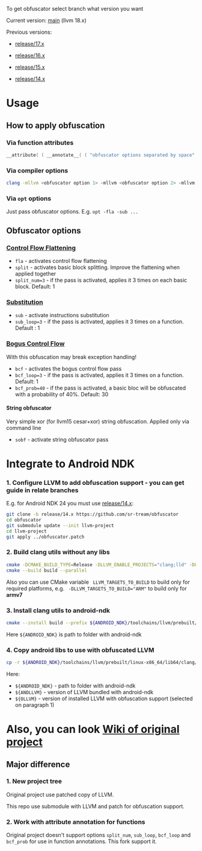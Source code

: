 To get obfuscator select branch what version you want

Current version: [main](https://github.com/sr-tream/obfuscator/tree/main) (llvm 18.x)

Previous versions: 

- [release/17.x](https://github.com/sr-tream/obfuscator/tree/release/17.x)

- [release/16.x](https://github.com/sr-tream/obfuscator/tree/release/16.x)

- [release/15.x](https://github.com/sr-tream/obfuscator/tree/release/15.x)

- [release/14.x](https://github.com/sr-tream/obfuscator/tree/release/14.x)

# Usage

## How to apply obfuscation

### Via function attributes

```c++
__attribute( ( __annotate__( ( "obfuscator options separated by space" ) ) ) )
```

### Via compiler options

```bash
clang -mllvm <obfuscator option 1> -mllvm <obfuscator option 2> -mllvm <obfuscator option N> ...
```

### Via `opt` options

Just pass obfuscator options. E.g. `opt -fla -sub ...`



## Obfuscator options

### [Control Flow Flattening](https://github.com/obfuscator-llvm/obfuscator/wiki/Control-Flow-Flattening)

- `fla` - activates control flow flattening
- `split` - activates basic block splitting. Improve the flattening when applied together
- `split_num=3` - if the pass is activated, applies it 3 times on each basic block. Default: 1

### [Substitution](https://github.com/obfuscator-llvm/obfuscator/wiki/Instructions-Substitution)

- `sub` - activate instructions substitution
- `sub_loop=3` - if the pass is activated, applies it 3 times on a function. Default : 1

### [Bogus Control Flow](https://github.com/obfuscator-llvm/obfuscator/wiki/Bogus-Control-Flow)

With this obfuscation may break exception handling!

- `bcf` - activates the bogus control flow pass
- `bcf_loop=3` - if the pass is activated, applies it 3 times on a function. Default: 1
- `bcf_prob=40` - if the pass is activated, a basic bloc will be obfuscated with a probability of 40%. Default: 30

#### String obfuscator

Very simple xor (for llvm15 cesar+xor) string obfuscation. Applied only via command line

- `sobf` - activate string obfuscator pass

# Integrate to Android NDK

### 1. Configure LLVM to add obfuscation support - you can get guide in relate branches

E.g. for Android NDK 24 you must use [release/14.x](https://github.com/sr-tream/obfuscator/tree/release/14.x):

```bash
git clone -b release/14.x https://github.com/sr-tream/obfuscator
cd obfuscator
git submodule update --init llvm-project
cd llvm-project
git apply ../obfuscator.patch
```

### 2. Build clang utils without any libs

```bash
cmake -DCMAKE_BUILD_TYPE=Release -DLLVM_ENABLE_PROJECTS="clang;lld" -DLLVM_ENABLE_LLD=ON -DLLVM_STATIC_LINK_CXX_STDLIB=ON -S llvm -B build
cmake --build build --parallel
```

Also you can use CMake variable ` LLVM_TARGETS_TO_BUILD` to build only for required platforms, e.g. ` -DLLVM_TARGETS_TO_BUILD="ARM"` to build only for **armv7**

### 3. Install clang utils to android-ndk

```bash
cmake --install build --prefix ${ANDROID_NDK}/toolchains/llvm/prebuilt/linux-x86_64/
```

Here `${ANDROID_NDK}` is path to folder with android-ndk

### 4. Copy android libs to use with obfuscated LLVM

```bash
cp -r ${ANDROID_NDK}/toolchains/llvm/prebuilt/linux-x86_64/lib64/clang/${ANDLLVM}/lib ${ANDROID_NDK}/toolchains/llvm/prebuilt/linux-x86_64/lib/clang/${OLLVM}
```

Here:

- `${ANDROID_NDK}` - path to folder with android-ndk
- `${ANDLLVM}` - version of LLVM bundled with android-ndk
- `${OLLVM}` - version of installed LLVM with obfuscation support (selected on paragraph 1)



# Also, you can look [Wiki of original project](https://github.com/obfuscator-llvm/obfuscator/wiki)

## Major difference

### 1. New project tree

Original project use patched copy of LLVM. 

This repo use submodule with LLVM and patch for obfuscation support.

### 2. Work with attribute annotation for functions

Original project doesn't support options `split_num`, `sub_loop`, `bcf_loop` and `bcf_prob` for use in function annotations. This fork support it.

